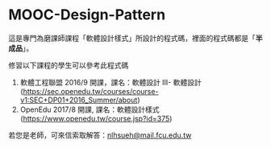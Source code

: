 # MOOC-Design-Pattern

這是專門為磨課師課程「軟體設計樣式」所設計的程式碼，裡面的程式碼都是「**半成品**」。

修習以下課程的學生可以參考此程式碼
1. 軟體工程聯盟 2016/9 開課，課名：軟體設計 III- 軟體設計 (https://sec.openedu.tw/courses/course-v1:SEC+DP01+2016_Summer/about)
2. OpenEdu 2017/8 開課, 課名：軟體設計樣式 (https://www.openedu.tw/course.jsp?id=375)

若您是老師，可來信索取解答：nlhsueh@mail.fcu.edu.tw

